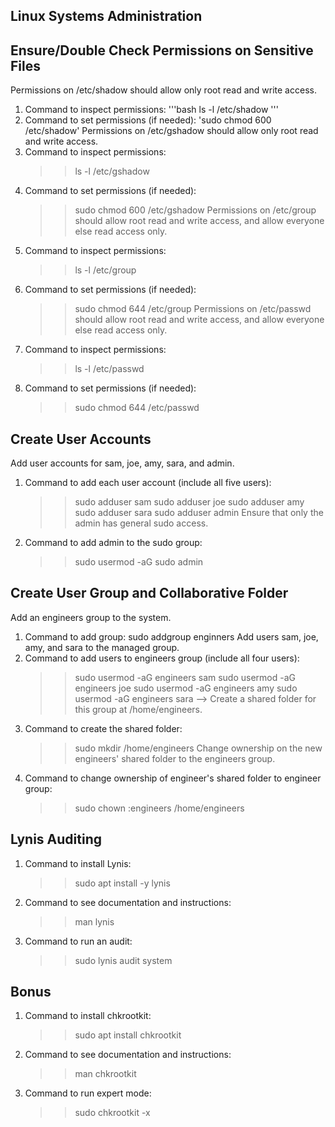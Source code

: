 ## Linux Systems Administration

## Ensure/Double Check Permissions on Sensitive Files
Permissions on /etc/shadow should allow only root read and write access.
1. Command to inspect permissions: 
    '''bash
    ls -l /etc/shadow
    '''
2. Command to set permissions (if needed): 
    'sudo chmod 600 /etc/shadow'
Permissions on /etc/gshadow should allow only root read and write access.
1. Command to inspect permissions: 
    >> ls -l /etc/gshadow
2. Command to set permissions (if needed): 
    >> sudo chmod 600 /etc/gshadow
Permissions on /etc/group should allow root read and write access, and allow everyone else read access only.
1. Command to inspect permissions: 
    >> ls -l /etc/group
2. Command to set permissions (if needed): 
    >> sudo chmod 644 /etc/group
Permissions on /etc/passwd should allow root read and write access, and allow everyone else read access only.
1. Command to inspect permissions: 
    >> ls -l /etc/passwd
2. Command to set permissions (if needed): 
    >> sudo chmod 644 /etc/passwd

## Create User Accounts
Add user accounts for sam, joe, amy, sara, and admin.
1. Command to add each user account (include all five users):
    >> sudo adduser sam
    >> sudo adduser joe
    >> sudo adduser amy
    >> sudo adduser sara
    >> sudo adduser admin
Ensure that only the admin has general sudo access.
1. Command to add admin to the sudo group: 
    >> sudo usermod -aG sudo admin

## Create User Group and Collaborative Folder
Add an engineers group to the system.
1. Command to add group: sudo addgroup enginners
Add users sam, joe, amy, and sara to the managed group.
1. Command to add users to engineers group (include all four users):
    >> sudo usermod -aG engineers sam
    >> sudo usermod -aG engineers joe
    >> sudo usermod -aG engineers amy
    >> sudo usermod -aG engineers sara -->
Create a shared folder for this group at /home/engineers.
1. Command to create the shared folder: 
    >> sudo mkdir /home/engineers
Change ownership on the new engineers' shared folder to the engineers group.
1. Command to change ownership of engineer's shared folder to engineer group: 
    >> sudo chown :engineers /home/engineers

## Lynis Auditing
1. Command to install Lynis: 
    >> sudo apt install -y lynis
2. Command to see documentation and instructions: 
    >> man lynis
3. Command to run an audit: 
    >> sudo lynis audit system
 
 
## Bonus
1. Command to install chkrootkit: 
    >> sudo apt install chkrootkit
2. Command to see documentation and instructions: 
    >> man chkrootkit
3. Command to run expert mode: 
    >> sudo chkrootkit -x 
 
